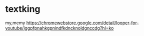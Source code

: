 # textking
my,memy
https://chromewebstore.google.com/detail/looper-for-youtube/iggpfpnahkgpnindfkdncknoldgnccdg?hl=ko
